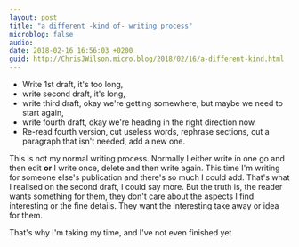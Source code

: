 ```yaml
---
layout: post
title: "a different -kind of- writing process"
microblog: false
audio: 
date: 2018-02-16 16:56:03 +0200
guid: http://ChrisJWilson.micro.blog/2018/02/16/a-different-kind.html
---
```

- Write 1st draft, it's too long, 
- write second draft, it's long, 
- write third draft, okay we're getting somewhere, but maybe we need to start again, 
- write fourth draft, okay we're heading in the right direction now. 
- Re-read fourth version, cut useless words, rephrase sections, cut a paragraph that isn't needed, add a new one.

This is not my normal writing process. Normally I either write in one go and then edit **or** I write once, delete and then write again. This time I'm writing for someone else's publication and there's so much I could add. That's what I realised on the second draft, I could say more. But the truth is, the reader wants something for them, they don't care about the aspects I find interesting or the fine details. They want the interesting take away or idea for them. 

That's why I'm taking my time, and I've not even finished yet
